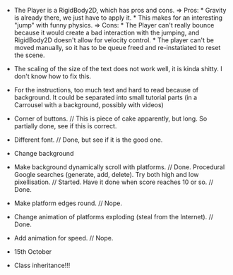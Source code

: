 - The Player is a RigidBody2D, which has pros and cons.
	=> Pros: 
		* Gravity is already there, we just have to apply it. 
		* This makes for an interesting "jump" with funny physics.
	=> Cons: 
		* The Player can't really bounce because it would create a bad interaction with the jumping,
		and RigidBody2D doesn't allow for velocity control.
		* The player can't be moved manually, so it has to be queue freed and re-instatiated to reset the scene.
		
		
- The scaling of the size of the text does not work well, it is kinda shitty. I don't know how to fix this.


- For the instructions, too much text and hard to read because of background. 
	It could be separated into small tutorial parts (in a Carrousel with a background, possibly with videos)

- Corner of buttons. // This is piece of cake apparently, but long. So partially done, see if this is correct.
- Different font. // Done, but see if it is the good one.
- Change background
- Make background dynamically scroll with platforms. // Done.
	Procedural Google searches (generate, add, delete). Try both high and low pixellisation. // Started.
	Have it done when score reaches 10 or so. // Done.
- Make platform edges round. // Nope.
- Change animation of platforms exploding (steal from the Internet). // Done.
- Add animation for speed. // Nope.
- 15th October



- Class inheritance!!!




